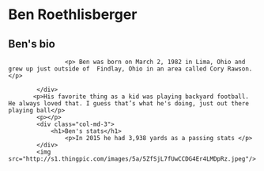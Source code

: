 <!DOCTYPE html>
<html>
<head>
<link rel='stylesheet' href='style.css'/>
	<script src='script.js'></script>
        <!-- Latest compiled and minified CSS -->
<link rel="stylesheet" href="https://maxcdn.bootstrapcdn.com/bootstrap/3.3.6/css/bootstrap.min.css" integrity="sha384-1q8mTJOASx8j1Au+a5WDVnPi2lkFfwwEAa8hDDdjZlpLegxhjVME1fgjWPGmkzs7" crossorigin="anonymous">

<!-- Optional theme -->
<link rel="stylesheet" href="https://maxcdn.bootstrapcdn.com/bootstrap/3.3.6/css/bootstrap-theme.min.css" integrity="sha384-fLW2N01lMqjakBkx3l/M9EahuwpSfeNvV63J5ezn3uZzapT0u7EYsXMjQV+0En5r" crossorigin="anonymous">

<!-- Latest compiled and minified JavaScript -->
<script src="https://maxcdn.bootstrapcdn.com/bootstrap/3.3.6/js/bootstrap.min.js" integrity="sha384-0mSbJDEHialfmuBBQP6A4Qrprq5OVfW37PRR3j5ELqxss1yVqOtnepnHVP9aJ7xS" crossorigin="anonymous"></script>
<!-- end of head goes here, start of body right after that -->
</head>
<body>
    <div class="title">
        <h1>Ben Roethlisberger</h1>
    </div>   
        <div class="paragraph1">
          <h2>Ben's bio</h2>
            <div class="col-md-3">
     
                    <p> Ben was born on March 2, 1982 in Lima, Ohio and grew up just outside of  Findlay, Ohio in an area called Cory Rawson.  </p>
            
            </div>
           <p>His favorite thing as a kid was playing backyard football. He always loved that. I guess that’s what he's doing, just out there playing ball</p>
            <p></p>
            <div class="col-md-3">
                <h1>Ben's stats</h1>
                    <p>In 2015 he had 3,938 yards as a passing stats </p> 
            </div>
            <img src="http://s1.thingpic.com/images/5a/5ZfSjL7fUwCCDG4Er4LMDpRz.jpeg"/>
</body>
</html>
